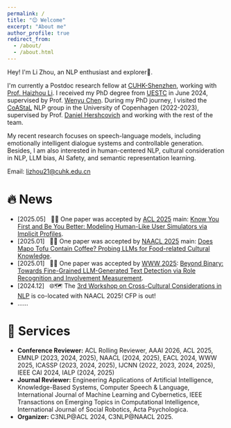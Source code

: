```yaml
---
permalink: /
title: "😊 Welcome"
excerpt: "About me"
author_profile: true
redirect_from: 
  - /about/
  - /about.html
---
```



Hey! I'm Li Zhou, an NLP enthusiast and explorer🤗. 

I'm currently a Postdoc research fellow at [CUHK-Shenzhen](https://www.cuhk.edu.cn/en), working with [Prof. Haizhou Li](https://colips.org/~eleliha/). I received my PhD degree from [UESTC](https://www.uestc.edu.cn/) in June 2024, supervised by Prof. [Wenyu Chen](https://www.researchgate.net/profile/Wenyu-Chen-10).
During my PhD journey, I visited the [CoAStaL](https://coastalcph.github.io/) NLP group in the University of Copenhagen (2022-2023), supervised by Prof. [Daniel Hershcovich](https://danielhers.github.io/) and working with the rest of the team.

My recent research focuses on speech-language models, including emotionally intelligent dialogue systems and controllable generation.
Besides, I am also interested in human-centered NLP, cultural consideration in NLP, LLM bias, AI Safety, and semantic representation learning.


<!--
I enjoy taking on new challenges in NLP. 
It allows me to learn, grow, and enhance my research abilities. 
I also love working with different NLP researchers to spark creativity and new perspectives. 
If you find my research intriguing or if it fits your project's needs, 
please feel free to reach out to me.
-->
Email: lizhou21@cuhk.edu.cn


# 🔥 News
* [2025.05] &nbsp; 🎉🎉 One paper was accepted by [ACL 2025](https://2025.aclweb.org/) main: [Know You First and Be You Better: Modeling Human-Like User Simulators via Implicit Profiles](https://arxiv.org/abs/2502.18968).
* [2025.01] &nbsp; 🎉🎉 One paper was accepted by [NAACL 2025](https://2025.naacl.org/) main: [Does Mapo Tofu Contain Coffee? Probing LLMs for Food-related Cultural Knowledge](https://arxiv.org/abs/2404.06833).
* [2025.01] &nbsp; 🎉🎉 One paper was accepted by [WWW 2025](https://www2025.thewebconf.org/): [Beyond Binary: Towards Fine-Grained LLM-Generated Text Detection via Role Recognition and Involvement Measurement](https://arxiv.org/abs/2410.14259).
* [2024.12] &nbsp; 🌐🗺️ The [3rd Workshop on Cross-Cultural Considerations in NLP](https://c3nlp.github.io/) is co-located with NAACL 2025! CFP is out!
* ……

<!--
* [2024.12] &nbsp; One paper was accepted by [Expert Systems with Applications](https://2025.ieeeicassp.org/): [Document-level relation extraction with structural encoding and entity-pair-level information interaction](https://www.sciencedirect.com/science/article/abs/pii/S095741742402966X).
* [2024.12] &nbsp; One paper was accepted by [ICASSP 2025](https://2025.ieeeicassp.org/): [Enhancing Document-Level Relation Extraction through Entity-Pair-Level Interaction Modeling]().
* [2024.12] &nbsp; One paper was accepted by [COLING 2025](https://coling2025.org/): [A Compressive Memory-based Retrieval Approach for Event Argument Extraction](https://arxiv.org/abs/2409.09322).
* [2024.11] &nbsp; One paper was accepted by [Applied Intelligence](https://link.springer.com/journal/10489): [Dynamic training for handling textual label noise](https://link.springer.com/article/10.1007/s10489-024-05738-x).
* [2024.10] &nbsp; One paper was accepted by [EMNLP 2024](https://2024.emnlp.org/) main: [FoodieQA: A Multimodal Dataset for Fine-Grained Understanding of Chinese Food Culture](https://arxiv.org/abs/2406.11030).
* [2024.08] &nbsp; We are organizing the [2nd Workshop on Cross-Cultural Considerations in NLP](https://sites.google.com/view/c3nlp/call-for-papers), which is co-located with ACL 2024.
* [2024.06] &nbsp; I’ve officially received my Ph.D.! I'll start my Postdoc journey at [CUHK-Shenzhen](https://www.cuhk.edu.cn/en) in August.
* [2024.05] &nbsp; I passed my Ph.D. defense! Thank you to everyone I encountered during my doctoral journey!
* [2024.05] &nbsp;  One paper was accepted by [ACL 2024](https://2024.aclweb.org/) Findings: [Beyond Single-Event Extraction: Towards Efficient Document-Level Multi-Event Argument Extraction](https://arxiv.org/abs/2405.01884).
* [2024.04] &nbsp; One paper that I involved was accepted by Tansactions of the Association for Computational Linguistics (TACL): [CreoleVal: Multilingual Multitask Benchmarks for Creoles](https://arxiv.org/pdf/2310.19567.pdf).
* [2024.03] &nbsp; I have submitted my Phd thesis! Good luck, Li!
* [2023.12] &nbsp; Our paper was accepted by [ICASSP 2024](https://2024.ieeeicassp.org/):  [ MLPs Compass: What is learned when MLPs are combined with PLMs?](https://arxiv.org/abs/2401.01667). See you in Seoul!
* [2023.10] &nbsp; Our paper was accepted by Tansactions of the Association for Computational Linguistics (TACL): [Cultural Adaptation of Recipes](https://arxiv.org/abs/2310.17353).

  
*[2023.10] &nbsp; Two papers were accepted by [EMNLP 2023](https://2023.emnlp.org/): [Cultural Compass: Predicting Transfer Learning Success in Offensive Language Detection with Cultural Features](https://arxiv.org/abs/2310.06458) (Findings) and [Copyright Violations and Large Language Models]() (Main).

[2023.08] &nbsp; [Our paper](https://aclanthology.org/2023.c3nlp-1.7/) was picked up by Danish newspaper [Børsen](https://borsen.dk/nyheder/ai/populaer-chatbot-promoverer-amerikanske-vaerdier-og-normer).
[2024.05] &nbsp; 🖥️🖥️ I began working as a Research Assistant at [Shenzhen Research Institute of Big Data](http://sribd.cn/en), supervised by [Haizhou Li](https://www.colips.org/~eleliha/).
[2023.07] &nbsp; [Our paper](https://aclanthology.org/2023.c3nlp-1.7/) was picked up by several Danish media, including [Politiken](https://politiken.dk/debat/klummer/jarlner/art9429359/Samtalerobot-er-et-redskab-for-amerikansk-kulturimperialisme), [Børsen](https://ekstrabladet.dk/nyheder/samfund/chatgpt-fremmer-amerikanske-normer-og-vaerdier/9856186), [Danish TV2](https://www.tv2kosmopol.dk/nyhedsarkiv?date=2023-07-10&clip=634dda2b-8303-4527-aeff-a96418116135), [Ekstra Bladet](https://ekstrabladet.dk/nyheder/samfund/chatgpt-fremmer-amerikanske-normer-og-vaerdier/9856186), [University of Copenhagen](https://di.ku.dk/english/news/2023/chatgpt-promotes-american-norms-and-values/)! 
[2023-07] Our paper was reported by several Danish media, including Politiken, Børsen, Danish TV2, Ekstra Bladet, University of Copenhagen!-->


# 📝 Services
- **Conference Reviewer:** ACL Rolling Reviewer, AAAI 2026, ACL 2025, EMNLP (2023, 2024, 2025), NAACL (2024, 2025), EACL 2024, WWW 2025, ICASSP (2023, 2024, 2025), IJCNN (2022, 2023, 2024, 2025), IEEE CAI 2024, IALP (2024, 2025)
- **Journal Reviewer:** Engineering Applications of Artificial Intelligence, Knowledge-Based Systems, Computer Speech & Language, International Journal of Machine Learning and Cybernetics, IEEE Transactions on Emerging Topics in Computational Intelligence, International Journal of Social Robotics, Acta Psychologica.
- **Organizer:** C3NLP@ACL 2024, C3NLP@NAACL 2025.

<!--
# 🎨 Personal
🏠I grew up in Chengdu, my hometown, a city that blends modernity with traditional culture, boasting over two thousand years of history and renowned as the food capital with delicacies such as hotpot🍲, and traditional Sichuan dishes like mapo tofu🌶️. Chengdu is also home to 🐼He Hua (nicknamed Hua Hua) , captivating Chinese hearts with her mild temperament and rare inability to climb trees. I love my city, it's also a highly inclusive city.

🧘‍♀️When I'm not in research mode, I might be picking up some oil painting skills, practicing yoga, or just chilling with friends, chatting, and snapping some photos.-->
